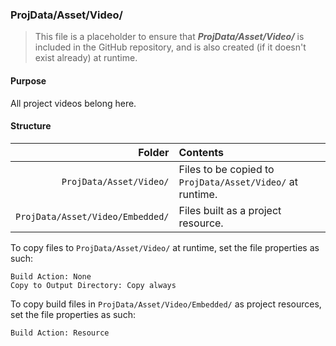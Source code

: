 ﻿### ProjData/Asset/Video/
> This file is a placeholder to ensure that ***ProjData/Asset/Video/*** is included in the GitHub repository, and is also
created (if it doesn't exist already) at runtime.

#### Purpose
All project videos belong here.

#### Structure
| Folder                              | Contents                                                     |
|------------------------------------:|:-------------------------------------------------------------|
| `ProjData/Asset/Video/`          | Files to be copied to `ProjData/Asset/Video/` at runtime. |
| `ProjData/Asset/Video/Embedded/` | Files built as a project resource.                           |

To copy files to `ProjData/Asset/Video/` at runtime, set the file properties as such:
```
Build Action: None
Copy to Output Directory: Copy always
```

To copy build files in `ProjData/Asset/Video/Embedded/` as project resources, set the file properties as such:
```
Build Action: Resource
```